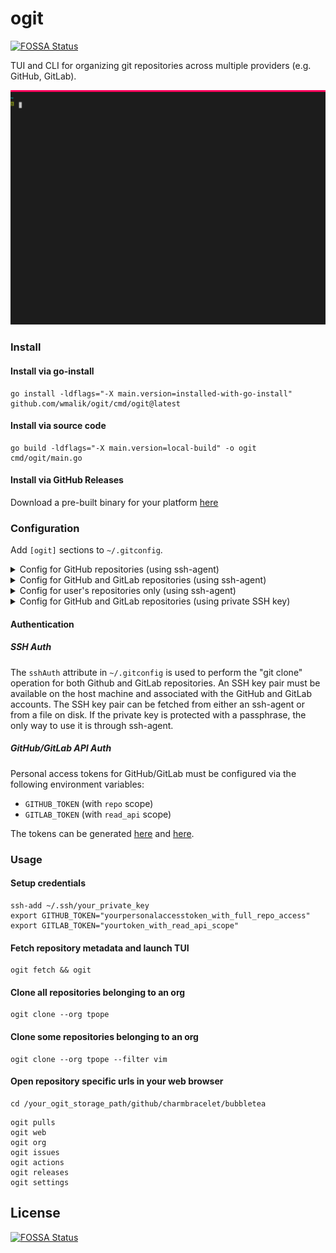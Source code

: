 # ogit
[![FOSSA Status](https://app.fossa.com/api/projects/git%2Bgithub.com%2Fwmalik%2Fogit.svg?type=shield)](https://app.fossa.com/projects/git%2Bgithub.com%2Fwmalik%2Fogit?ref=badge_shield)


TUI and CLI for organizing git repositories across multiple providers (e.g.
GitHub, GitLab).

<img src="./usage.svg" width="750">

### Install

#### Install via go-install

```
go install -ldflags="-X main.version=installed-with-go-install" github.com/wmalik/ogit/cmd/ogit@latest
```

#### Install via source code

```
go build -ldflags="-X main.version=local-build" -o ogit cmd/ogit/main.go
```

#### Install via GitHub Releases

Download a pre-built binary for your platform [here](https://github.com/wmalik/ogit/releases/latest)

### Configuration

Add `[ogit]` sections to `~/.gitconfig`.

<details>
  <summary>Config for GitHub repositories (using ssh-agent)</summary>

```
[ogit]
  storagePath = /absolute/path/on/disk
  fetchUserRepos = false
  sshAuth = ssh-agent
[ogit "github"]
  orgs = tpope, charmbracelet
```
</details>

<details>
  <summary>Config for GitHub and GitLab repositories (using ssh-agent)</summary>

```
[ogit]
  storagePath = /absolute/path/on/disk
  fetchUserRepos = false
  sshAuth = ssh-agent
[ogit "github"]
  orgs = tpope, charmbracelet
[ogit "gitlab"]
  orgs = fdroid
```
</details>

<details>
  <summary>Config for user's repositories only (using ssh-agent)</summary>

```
[ogit]
  storagePath = /absolute/path/on/disk
  fetchUserRepos = true
  sshAuth = ssh-agent
```
</details>

<details>
  <summary>Config for GitHub and GitLab repositories (using private SSH key)</summary>

```
[ogit]
  storagePath = /absolute/path/on/disk
  fetchUserRepos = false
  sshAuth = /absolute/path/to/privatekey
[ogit "github"]
  orgs = tpope
[ogit "gitlab"]
  orgs = fdroid
```
</details>

#### Authentication

##### SSH Auth

The `sshAuth` attribute in `~/.gitconfig` is used to perform the "git clone"
operation for both Github and GitLab repositories.
An SSH key pair must be available on the host machine and associated with the
GitHub and GitLab accounts. The SSH key pair can be fetched from either an
ssh-agent or from a file on disk. If the private key is protected with
a passphrase, the only way to use it is through ssh-agent.

##### GitHub/GitLab API Auth

Personal access tokens for GitHub/GitLab must be configured via the following
environment variables:

* `GITHUB_TOKEN` (with `repo` scope)
* `GITLAB_TOKEN` (with `read_api` scope)

The tokens can be generated [here](https://github.com/settings/tokens/new) and
[here](https://gitlab.com/-/profile/personal_access_tokens).

### Usage

#### Setup credentials

```
ssh-add ~/.ssh/your_private_key
export GITHUB_TOKEN="yourpersonalaccesstoken_with_full_repo_access"
export GITLAB_TOKEN="yourtoken_with_read_api_scope"
```

#### Fetch repository metadata and launch TUI

```
ogit fetch && ogit
```

#### Clone all repositories belonging to an org

```
ogit clone --org tpope
```

#### Clone some repositories belonging to an org

```
ogit clone --org tpope --filter vim
```

#### Open repository specific urls in your web browser

```
cd /your_ogit_storage_path/github/charmbracelet/bubbletea
```

```
ogit pulls
ogit web
ogit org
ogit issues
ogit actions
ogit releases
ogit settings
```


## License
[![FOSSA Status](https://app.fossa.com/api/projects/git%2Bgithub.com%2Fwmalik%2Fogit.svg?type=large)](https://app.fossa.com/projects/git%2Bgithub.com%2Fwmalik%2Fogit?ref=badge_large)